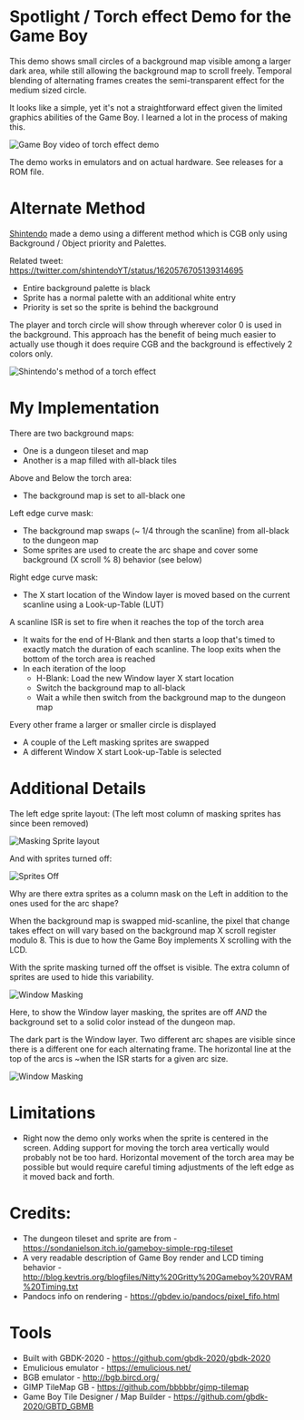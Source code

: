 
Spotlight / Torch effect Demo for the Game Boy
==============================================

This demo shows small circles of a background map visible among a larger dark area, while still allowing the background map to scroll freely. Temporal blending of alternating frames creates the semi-transparent effect for the medium sized circle.

It looks like a simple, yet it's not a straightforward effect given the limited graphics abilities of the Game Boy. I learned a lot in the process of making this.

![Game Boy video of torch effect demo](/info/torch_effect_anim.gif)

The demo works in emulators and on actual hardware.
See releases for a ROM file.

# Alternate Method

[Shintendo](https://twitter.com/shintendoYT) made a demo using a different method which is CGB only using Background / Object priority and Palettes.

Related tweet: https://twitter.com/shintendoYT/status/1620576705139314695
 
 * Entire background palette is black
 * Sprite has a normal palette with an additional white entry
 * Priority is set so the sprite is behind the background
 
The player and torch circle will show through wherever color 0 is used in the background. This approach has the benefit of being much easier to actually use though it does require CGB and the background is effectively 2 colors only.
 
![Shintendo's method of a torch effect](/shintendo-method/torch.gif)


# My Implementation

There are two background maps:
  * One is a dungeon tileset and map
  * Another is a map filled with all-black tiles

Above and Below the torch area:
  * The background map is set to all-black one

Left edge curve mask: 
  * The background map swaps (~ 1/4 through the scanline) from all-black to the dungeon map
  * Some sprites are used to create the arc shape and cover some background (X scroll % 8) behavior (see below)

Right edge curve mask:
  * The X start location of the Window layer is moved based on the current scanline using a Look-up-Table (LUT)

A scanline ISR is set to fire when it reaches the top of the torch area
  * It waits for the end of H-Blank and then starts a loop that's timed to exactly match the duration of each scanline. The loop exits when the bottom of the torch area is reached
  * In each iteration of the loop
    * H-Blank: Load the new Window layer X start location
    * Switch the background map to all-black
    * Wait a while then switch from the background map to the dungeon map

Every other frame a larger or smaller circle is displayed
  * A couple of the Left masking sprites are swapped
  * A different Window X start Look-up-Table is selected


# Additional Details

The left edge sprite layout:
(The left most column of masking sprites has since been removed)

![Masking Sprite layout](/info/torch_effect_sprites_anim.gif)


And with sprites turned off:

![Sprites Off](/info/torch_effect_sprites_off.png)


Why are there extra sprites as a column mask on the Left in addition to the ones used for the arc shape?

When the background map is swapped mid-scanline, the pixel that change takes effect on will vary based on the background map X scroll register modulo 8. This is due to how the Game Boy implements X scrolling with the LCD.

With the sprite masking turned off the offset is visible. The extra column of sprites are used to hide this variability.

![Window Masking](/info/torch_effect_scx_mod_8.gif)


Here, to show the Window layer masking, the sprites are off *AND* the background set to a solid color instead of the dungeon map.

The dark part is the Window layer. Two different arc shapes are visible since there is a different one for each alternating frame. The horizontal line at the top of the arcs is ~when the ISR starts for a given arc size.

![Window Masking](/info/torch_effect_window_only.png)



# Limitations
* Right now the demo only works when the sprite is centered in the screen. Adding support for moving the torch area vertically would probably not be too hard. Horizontal movement of the torch area may be possible but would require careful timing adjustments of the left edge as it moved back and forth.


# Credits:
* The dungeon tileset and sprite are from - https://sondanielson.itch.io/gameboy-simple-rpg-tileset
* A very readable description of Game Boy render and LCD timing behavior - http://blog.kevtris.org/blogfiles/Nitty%20Gritty%20Gameboy%20VRAM%20Timing.txt
* Pandocs info on rendering - https://gbdev.io/pandocs/pixel_fifo.html


# Tools
* Built with GBDK-2020 - https://github.com/gbdk-2020/gbdk-2020
* Emulicious emulator - https://emulicious.net/
* BGB emulator - http://bgb.bircd.org/
* GIMP TileMap GB - https://github.com/bbbbbr/gimp-tilemap
* Game Boy Tile Designer / Map Builder - https://github.com/gbdk-2020/GBTD_GBMB

